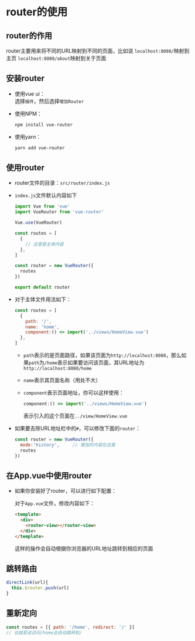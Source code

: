 # router的使用

## router的作用

router主要用来将不同的URL映射到不同的页面，比如说
`localhost:8080/`映射到主页
`localhost:8080/about`映射到关于页面

## 安装router

- 使用vue ui：  
  选择`插件`，然后选择`增加Router`

- 使用NPM：  
  ```bash
  npm install vue-router
  ```

- 使用yarn：  
  ```bash
  yarn add vue-router
  ```

## 使用router

- router文件的目录：`src/router/index.js`

- `index.js`文件默认内容如下

  ```javascript
  import Vue from 'vue'
  import VueRouter from 'vue-router'

  Vue.use(VueRouter)

  const routes = [
    {
      // 这里是主体内容
    },
  ]

  const router = new VueRouter({
    routes
  })

  export default router
  ```

- 对于主体文件用法如下：
  ```js
  const routes = [
    {
      path: '/',
      name: 'home',
      component:() => import('../views/HomeView.vue')
    },
  ]
  ```

  - `path`表示的是页面路径，如果该页面为`http://localhost:8080`，那么如果`path`为`/home`表示如果要访问该页面，其URL地址为`http://localhost:8080/home`

  - `name`表示其页面名称（用处不大）

  - `component`表示页面地址，你可以这样使用：

    ```js
    component:() => import('../views/HomeView.vue')
    ```

    表示引入的这个页面在`../view/HomeView.vue`

- 如果要去除URL地址栏中的`#`，可以修改下面的`router`：
  ```js
  const router = new VueRouter({
    mode:'history',		// 增加的内容在这里
    routes
  })
  ```


## 在App.vue中使用router

- 如果你安装好了router，可以进行如下配置：

  对于`App.vue`文件，修改内容如下：

  ```html
  <template>
    <div>
      <router-view></router-view>
    </div>
  </template>
  ```
  
  这样的操作会自动根据你浏览器的URL地址跳转到相应的页面

## 跳转路由

```javascript
directLink(url){
  this.$router.push(url)
}
```

## 重新定向

```javascript
const routes = [{ path: '/home', redirect: '/' }]
// 也就是说访问/home会自动跳转到/
```

